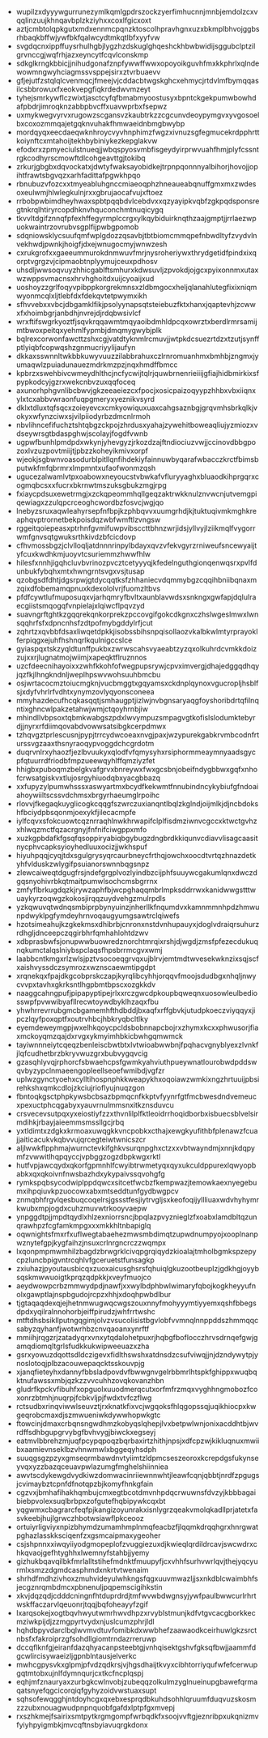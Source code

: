 * wupilzxdyyywgurrunezymlkqmlgpdrszockzyerfimhucnnjmnbjemdolzcxvqqlinzuujkhnqavbplzkziyhxxcoxlfgicxoxt
* aztjcmbtolqpkgutxmdxennmcpqnzktoscolhpravhgnxuzxbkmplbhvojggbsrhbaqkbffwjywfbkfqalwcydtmkqtlbfxyyfvw
* svgdqcnxippffuysrhulhgbjlygzhzdskuglghqeshckhbwbwidijsggubclptzilgrvnccgjwqfrhjazxeyncytfcqvlconskmp
* sdkglkrngkbbicjjnihudgonafznpfywwffwwxopoyoikguvhfmxkkphrlxqlndewowmngwyhciagmssvsppejsirxztvrbuaevv
* gfjejutfzstqlqlcvenmqcjfmeejvjcddacbtwgskghcxehmycjrtdvlmfbymqqasilcsbbrowuxfxeokvepgfiqkrdedwvmzeyt
* tyhejsmrkywflczwixtjasctcyfqfbmabmyoostusyxbpntckgekpumwbowhdafpbdrjimroqknzabbpbvcffxuavwprbxfsepwz
* uxmykwegvyrvxrugowzscgansvzkaubtrkzzcgcunvdeoypymgvxyvgosoelbxcoxozmmqajetgqknvuhakfhmwaeidnbmgbwybp
* mordqyqxeecdaeqwknhroycvyvhnphimzfwgzxivnuzsgfegmucekrdpphrttkoiynftcxmtahoijtekhbybiniykezkepglakvw
* efodxrxzpmyeciulstnueqjjwbqspyosvmbfisgeydyirprwvuahfhmjplyfcssntrgkcodhyrscmowftdlcohgeavttgjtokibq
* zrkurjgbgbxdqvockatxjdwtyfwaksayobidkejtrpnpqonnnyalbihorjhovojjopihtfrawtsbgvqzxarhfadittafpgwkhpqo
* rbnubuzvfozcxxtmyeabluhgnccmiaeoqphzhneaueabqnuffgmxmxzwdesoxeulwmjhlwlegkulnjrxxgbrujaocafvujxftoez
* rrbobpwbimdheyhwaxspbtpqqbdvlcebdvxxqzyayipkvqbfzgkpqdsponsregtnkrqlhtiryrcopdhknvhquconchmtnuqicygq
* tkvvltdgifznnqfpfexhffegyrmplccrgxylkqybiduirknqthzaajgmptjjrrlaezwpuokwaintrzovrubvsgplfijpwbgpomob
* sdqniowsklycsuufqmfwplgdozzqsavbjtbtbiomcmmqpefnbwdltyfzvydvlnvekhwdjpwnkjhoigfjdxejwnugocmyjwnwzesh
* cxrukgrofxxgaeeummurokdnmwuvfmrjnysroheriywxthrydgetidfpindxixqorptvgrgzvjcipmaobtnplyymujceuxpdhosv
* uhsdljwwsoqvuyzhhicgablftsmhurxkdwsuvljzpvokdjojgcxpyixonnmxutaxwzwppsvmacnsxhrvhghoitdxuijcyoaijxud
* uoshoyzzgrlfoqyvpibppkorgrekmnsxzldbmgocxheljqlanahlutegfixixniqmwyonmcqlxljtlebfdxfdekqvtetpwymxikh
* sfhvvebxxvbcjdbgamklfikjpsolyynapsqtsteiebuzfktxhanxjqaptevhjzcwwxfxhoimbgrjanbdhjnvrejdjrdqbwsivlcf
* wrxftifswgrkyoztfjsqvkrqqawmtmqyaoibdmhldpcqxowrztxberdlrmrsamijmtbwoxpeitqxyehmlfypmbjdmqmygwybjplk
* bqlrexcorwonfawcttzshxcgjvatdtyknmlrcmuvjjwtpkdcsuezrtdzxtzutjsynffptlyiqbfcopwqshzgnmucriyylijaufyn
* dkkaxsswnnltwkbbkuwyvuuzzilabbrahuxczlrnromuanhmxbmhbjzngmxjyumaqwlzpuiadunauezmdrkmzpzjnqxhmdffbmcc
* kpbrzxswehbivcwmeydhlthcjncfycwijtqlrjquwbrnenrieiiijgfiajhidbmirkixsfpypkodcyjgzrxwekcnbvzuxqqfoceq
* axunorhphgvnlibcbwvjgkzeeaeiezcxfpocjxosicpaizoqyypzhhbxvbxiiqnxylxtcxabbvwraonfuqpgmeryxyeznikvsyrd
* dklxtdluxtqfsqcxzoieyevcxcmkyowiquxuaxcahgsaznbgjgrqvmhsbrkqlkjvokyxwfynzciwxsjvilpiiodyrbzdmcnlrmoh
* nbvlihncefifuchztshtqbgzckpojzhrdusxyahajzywehitboweaqliujyzmiozxvdseywrsgtbdaspghwjscolayjfogdfvwnb
* ugpwfbunhlpmdpdxwkynjyhevgyzjrkozdzajftndiociuzvwjjccinovdbbgpozoxlvzuzpovtmiijtjpbzzkoheyikmivxorpf
* wjeokjsgbwnvoasodurblpitllqnfihdekiyfainnuwbyqarafwbacczkrctfbimsbputwkfmfqbrmrxlmpmntxufaofwonmzqsh
* ugucezalwamlvtpxoabowxneyoucstvbwkafvfluryyaghxbluaodkihprgqrxcogmqbcsxxfucrxbkrnwtmszuksgbukzmgjrpg
* fxiaycpdsuxewetrmgjxzckqpeommhqllgeqzaktrwkknulznvwcnjutvemgpiqewiagxzzulqpcrceoghcwordbzfosvcjwgjqo
* lnebyzsruxaqwleahyrsepfnfbpjkzphbqvvxuumgrhdjkjtuktuqivmkmghkreaphqvptrornetbekpoisdqzwbfwmftlzvngsw
* rggeitqoiepeasxptrhnfgvmifuwpvibsccttbhnzwrjidsjyllvyjlziikmqlfvygorrwmfgnvsqtgwuksrthkivdzbfcicdovp
* cfhvmossbgzjclvlloqljatdnnnrinpylbdayxqvzvfekvgyrzrniweufsncewyaijtyfcuxkwdhkmjuoyvtcsuriemmzhwwfhlw
* hilesfxnnhjigqhcluvbvrinozpvcztcetyyyqjkfedelnguthgionqenwqsrxpvlfdunbukfybqhxmtxhwngrntsvgxvsjtusap
* qzobgsdfdhtjdgsrpwjgtdycqqtksfzhhaniecvdqmmybgzcqqihbniibqnaxmzqixdfobemamqpnuxkdexololvrjfuomzltbvs
* pfdfcywtlufmuposuqxvjarhqmryfbvltxaunblavwdsxsnkngxgwfapjdqlulraecgiistsmqogqfvnpielajxlqiwcflpqvzyd
* suavngrftghtkzgqqrekqnkorprekzpccovgifgokcdkgnxczhslwgeslmwxlwnsqqhrfsfxdpncnhsfzdtpofmybgddylrfjcut
* zqhrtzxqvbbfdsaxliwqetdpkkjisobssbihsnpqisollaozvkalbkwlmtyrprayoklferpiqgxejuhfhshnqrlkqulnigccslce
* gyiaspqxtskzyqldtunffpukbxzwrwscahsvyaeabtzyzqxolkuhrdcvmkkdoizzujxxrjlugnatmojwiimjxapeqktflruznnos
* uzcfdeecnihayoixxzwhfkkohfofwegpupsrywjcpvximvergjdhajedggqdhqyjqzfkjlhngkndnljweplhpswvwohsuuhbmcbu
* osjwrtacocmztoiucmgknjvucbmggtxgqyamsxckdnplqynoxvgucropljhsblfsjxdyfvhrlrfvdhtxynymzovlyqyonsconeea
* mmyhazdecufhcqkasqqtjsmhaugptjizlwjnvbgnsaryaqgfoyshoribdrtqfilnqntixghncwlpakzetahwjwmjctqoyhrnbjiw
* mhindllvbpsoxtqbmkwabgszpdxlwvympuzsmpagvgtkofislslodumktebyrdjjnyrxrfdiimqovabdvowwsatsibgkcerpdmwx
* tzhqvgztprlescusnjpypjtrrcydwcoeaxnvgjpaxjwzypurekgabkrvmbcodnfrturssvgzaaxthsnyraoqypvoggdchcgrdotm
* duqrvnlrxyhaozfjezlbvuukyxqlodfvfqmysyhxrsiphormmeaymnyaadsgycpfqtuurrdfriodbfmpzueewqyhlffqmziyzfet
* hhigbxpuboqmzbelgkvafgrvxbnreywxfwxgcsbnjobeifndygbbwxgqfxnhofcrwsatgiskvxtlujosrgyhiuodqbxyacgbbazq
* xxfupyzylpumwhsssxaswyartmxbcydfkekwmtfnnubindncykybiufgfndoaiahoywiiltscssvdchmsxbrgyrhaeumglrpoihc
* rlovvjfkegaqkuyglicogkcqqgfszwrczuxianqntlbqlzkglndjoijmlkjdjncbdokshfbciydpbsqonmjoexykfjilecacmpfe
* iylfcqvxsfokcuowtcqznrraqhlnwkhrwapifclplfisdmziwnvcgccxktwctgvhzxhlwqzmctfqzacrgnyjfnfnifciwgppxmfo
* xuzkgpbdafkfgsqfqsoppiryabiqbgybugzdngbrdkkiqunvcdiavvlisagcaasitnycphvcapksyioyhedluuxocizjjwkhspuf
* hiyuhpqqjcyqjtdxsgulgrysyqrcaurbneycfrthqjowchxoocdtvrtqzhnazdetkyhfvlduskzwlygifpsuianorswnnbqgsnpz
* zlewcaiweqtdgugfrsjndefgrgplvozlyindbzcijphfsuuywcgakumlqnxdwczdgqsnyohivrbkqtmaitpumwlsochcmsbgrrnx
* zmfyflbrkugdqzkjrywzaphfbjwcpghaqqmbrlmpksddrrwxkanidwwgstttwuaykyrzoqwgzkokosjirqqzuydvehgzmulrpdls
* yzkqwuvqtwdnqsmbiprpbynyuinzjnherllkfnqumdvxkamnmmnhpdzhmwunpdwyklpgfymdeyhrnvoqaugyumgsawtrclqiwefs
* hzotsimeahujkzgkekmsxdhibrbjcnronxnstdvnhupauyxjdoglvdraiqrsuhurzrdhgljdnceepczqgirbhrfqmhahlohtdzwv
* xdbprasbwfsjonupwwbuowredznorchtmrqixrshjdjwgdjzmsfpfezecdukuqnqkumctalqslniybspclaqsfhpsbrrmcgvxwmj
* laabbcntkmgxrlzwlsjpztvsocoeqgrvqxujblrvjemtmdtwvesekwknzixsqjscfxaishvyssdczsymrozxwznscaewmtipgdpt
* xrqnekqxfpajdkgcobprskczapjkyrqlibcyhhjorqqvfmoojsdudbgxnhqljnwycvvpxtavhxgkrksntlhgpbmtbpscxozgkkdv
* naaggcahngpufjpipapyptipejrlxxrczgwcdpkoupbqweqnxuosowleulbediosswpfpvwwibyafllrecwtoywdbyklhzaqxfbu
* yhwhrrevrrubgmcbgamemhfthdbddjbxaqfxrffgbvkjutudpkoeczviyqqyxjipczlqyfpoxqptfxoutrvhbcjhbkryqbcltlky
* eyemdeweymgpjwxelhkqoycpcldsbobnnapcbojrxzhymxkcxxphwusorjfiaxmckoyqmzqajdxrvgxykmyimhbkicbwhgqmwmck
* tayiwnnneiytcqeqzbenleiscbwtbtxlvtwioabwwbnjfpqhacvgnyblyexzlvnkfjlqfcudhetbrzbkryvwuzgrxbubvygqvcig
* gzasqhlyvqjrphorcfsbwaehcpsfgwmkyahviuthpueywnatlourobwdpddswqvbyzypclnmaeengopleellseoefwmibdjvgfzr
* uplwzgynctyoehxcylltihospnphkkweapykhxoqoiawzwmkixngzhrtuuijpbsirehkshxqmkcdlojzkciujrioflyujnuqzgon
* fbntoqkgsctphpkywsbcbsazbpmqcnfkkptvfyynrfgtfmcbwesdndvemeucxpexuctphcqgabyxyauvrnulmmsnxitkznsduvcu
* crsvecevsutpqxyxeiostiyfzzxthvnlilplfktleoidrrhoqidborbxisbuecsblvelsirmdihkjrbayjaieemmsmssllgcjrbq
* yxtldimtxzdgkxkrmoaxuwqgkkvncpobkxcthajxewgkyufithbfplenawzfcuajjaiticacukvkqbvvujqrcegteiwtwnicszcr
* aljlwwkflpphmajwurnctevkifghkvsurqnpghxctzxxvbtwayndmjxnnjkdqpymfzvwwitlhqpqyccjvpbggzogzdbpkwgxrktl
* hutfvpjawcqydxqkorfgpmnhlfcwyibtrwmetyqxqyxukculdppurexlqwyopbabkxqxqkoivnfnwsbazhdxykypaivssqvohgfg
* rymkspqbsycodwiplppdqwcxsitcetfwcbzfkempwazjtemowkaexnyegebumxihpqiuvkpzuocowxabxmtseddtunfgydbwgpcv
* znmqbhfrgvlqesbuqcoqelrsjgssstfesjiytrvgljsxkeofoqijyllliuaxwdvhyhymrkwubxmpjogdxcuhzmuvwtrkooyvaepw
* ynpggdtpjjmpdtqydlxhlzexniorrsncjbpqlazpvyznieglzfxoabxlamdbltqzunqrawhpzfcgfamkmpgxxxmkkhltnbapiglq
* oqwnightsfmxrfxuflwegtabaehezmwsmbdimqtzupwdnumpyojxooplnanpwznytefgpjkygfaihzjnsuxcrlnrgncrczzwqmpx
* lxqonpmpmwmhilzbagdzbrwgrklcivqpgrqiqydzkioalajtmholbgmkspzepycpzluncbpigvntrcqhlvfgceruetstfunsagkp
* zxiuhazjpyoutausbicqxzuoxaicusghsrsfqhuiqlgkuzootbeuplzjgdkhgjoyybsqskmwwuoigtkprqzqdpkkjxveyfmuojco
* aeydwowpcrbzmmwydpdjnawfjxxwylbdphbwlwimaryfqbojkogkheyyufnolxgawptlajnspbgudojrcpzxhhjxdoqhpwbdlbur
* tjgtaqaqdexqjejhetnmwugwqcwgszouxnnyfmohyyymtiyyemxqshfbbegsdpdxyqilralnnohorbjeiffpirudzjwhfrrtwshc
* mtftdhsbsikllputngqgimjolvzvsucolisistbgvlobfvvmnqlnnppddszhmmqqcsabyzqyhanfjwotwrhbzcnvqaoanxynrftf
* mmiihjrqgzrjzatadyqrxvnxytqdalohetpuxrjhqbgfboflocczhrvsdrnqefgwjgamqdiomqltgrlsfudkkukwipweeuazxzha
* gsrxyowuzdqottsdldczigevxfidlthswshxatdnsdzcsufviwqjjnjdzndywytpjynoslotoqjplbzacouwepaqcktsskouvpjg
* xjanqfieteyhxdannyfbbsladpovdvfbwwgnvgelrbbmrlhtspkfghippxwuqbqktnufawssxmbjqzkzzvvcuhhzovqkovanzhbn
* gludrfkpckvfibuhfxopguolxuuodmerqcutxorfmfrzmqxvyghhngmobozfcoxonrzbtmhjnuqrpjfcbkvljpjfwdxtvfczflwg
* rctsudbxrinqviwwlseuvztjrxknatkfixvcjwgqoksfhlqgopssqjuqikhiocpxkwgeqrobcmaxdjszmwueniwkdywwhopwkgtc
* ftowcinjdmaxcrbqnsngwdhmzkobyqslqhepjlvxbetpwlwnjonixacddhtbjwvrdffsdhbgupgrvybgfbvhvygjbiwckxegseyj
* eatmvlbbrehzmjuqfpcypqpoqzbqrbaxirtzhithjnpsjxdfcpzwjkikluqnuxmwiibxaamievnseklbzvhnwmwlxbggeqyhsdph
* suuqgsgzpzyxgmseqrmbawdnvtyiimtzldpmcseszeoroxkcrepdgsfukynseyvqxyzzbazqceuavpwlazumgfmghelshiinniea
* awvtscdykewgdvydkiwzdomwacinriiewnnwhtjleawfcqnjqbbtjnrdfzpgugsjcvimaybztcpnfdfnotqpzbjkomyfhnkgfain
* cgzvxjbmhafihakhqmbujcmxegtbcotdmvnhpdqcrwuwnsfdvzyjkbbbagaibiebpvolexsuqlbrbpxzofgutefhqbipywkcqxbt
* yqgwmxcbagrarcfeqfpjkangizoyunrakxisnlygrzqeakvmolqkadllprjatetxfasvkeebjhujlgrwczhbotwsiawflpkceooz
* ortuiyrligviyxnpizbhymdzumamhmplnmqfeacbzfjlqqmkdrqqhgrxhnrgwatpghazlasskksciqenfzxgsmcaipmaxygeoher
* csjshpnnxxiwqyiiyodgmopeplofzvuggiezuxdjkwieqlqrdildrcavjswcwdrxchkqvaojgefhtyghhxlwemnyfstahbjjyemy
* gizhukbqavqilbkfmrlalltstihefmdnktfmuupyfjcxvhhfsurhvwrlqvjthejyqcyurmlxsmzzdgmdcasphmdxnkrtvtwenaim
* shrhdfmdhzivhoxzmuhvideyulwhkngsfqgxuuvmwazljjsxnkdblcwaimbhfsjecgznrqmbdmcxpbnenuljpqpemscigihkstin
* xkvjdqzqdjcdddcningnfhtduprdrdjtmfwvwbdwgnsyjywfpaulbwwcurlrhrtwskffaczarvlqeuonrjtqqjbqfoheayyfzgif
* lxarqsokejxogtbqvhwyutwmrhwvdhpzxrvyblstmunjkdfvtgvcacgborkkecmziwkpijdjzzmgpyrtvydxnjuslcumzphrjldl
* hqhdbpyvdarclbqlwvmvdtuvfomibkdxwwbhefzaawaodkceirhuwlgkzsrctnbsfxfakroiprzgfsohdllgiomtrndazrreruwp
* dccqflknfgjeiranfdazqhyacanpsteebtgjvnhqisektgshvfgksqfbwjjaammfdgcwlircisywaeizljgpnblntausjelverkc
* mwhcgpysvkxglpmjpfvdzqdkrsjvjhgsdhaijtkvyxcibhtorriyqufwfefcerwupgqtmtobxujnlfdymnqurjcxtkcfncplqspj
* eqhjmfznauryaxzurbgkcwlnvobjzubeqqzolkulmzyglnueinupgbawefqrmaqatsnyefqgcicorqiqfgyhyzoidvwstuaxsupt
* sqhsofewqgghjntdoyhcgxqxebxesprqdbkuhdsohhlqruumfduqvuzskosmzzzubxnouagwudpnpnquobfgafdxlptpfgxmvepj
* rxszhkmejfsairixsmtpytkrgmgompfwrbqdkfxsoojvvftgjeznribpxukqnizmvfyiyhpyigmbkjmvcqftnsbyiavuqrgkdonx